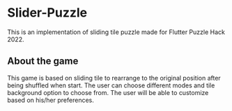 # Slider-Puzzle

This is an implementation of sliding tile puzzle made for Flutter Puzzle Hack 2022.

## About the game
This game is based on sliding tile to rearrange to the original position after being shuffled when start. The user can choose different modes and tile background option to choose from. The user will be able to customize based on his/her preferences.


